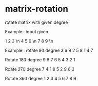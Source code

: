 # matrix-rotation
rotate matrix with given degree

Example : input given 

1 2 3 \n
4 5 6 \n
7 8 9 \n

Example : rotate 90 degree
3 6 9
2 5 8
1 4 7

Rotate 180 degree
9 8 7
6 5 4
3 2 1

Roate 270 degree
7 4 1 
8 5 2
9 6 3

Rotate 360 degree
1 2 3
4 5 6
7 8 9
